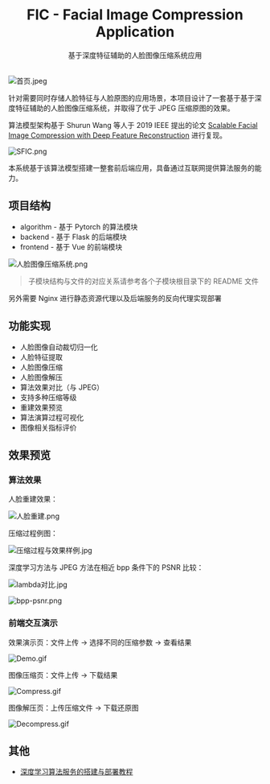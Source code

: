 <div style="text-align: center">
<h1>FIC - Facial Image Compression Application</h1>
<div>基于深度特征辅助的人脸图像压缩系统应用</div>
</div>
<br/>

![首页.jpeg](https://i.loli.net/2021/04/25/yLnx6zAdNuQ12Vv.jpg)

针对需要同时存储人脸特征与人脸原图的应用场景，本项目设计了一套基于基于深度特征辅助的人脸图像压缩系统，并取得了优于 JPEG 压缩原图的效果。

算法模型架构基于 Shurun Wang 等人于 2019 IEEE 提出的论文 [Scalable Facial Image Compression with Deep Feature Reconstruction](https://arxiv.org/abs/1903.05921v1) 进行复现。

![SFIC.png](https://i.loli.net/2021/04/25/QxH8FuXUNclDSWG.png)

本系统基于该算法模型搭建一整套前后端应用，具备通过互联网提供算法服务的能力。

## 项目结构

- algorithm - 基于 Pytorch 的算法模块
- backend - 基于 Flask 的后端模块
- frontend - 基于 Vue 的前端模块

![人脸图像压缩系统.png](https://i.loli.net/2021/04/25/Q7RGkOuJgHcrXK6.png)

> 子模块结构与文件的对应关系请参考各个子模块根目录下的 README 文件

另外需要 Nginx 进行静态资源代理以及后端服务的反向代理实现部署

## 功能实现

- 人脸图像自动裁切归一化
- 人脸特征提取
- 人脸图像压缩
- 人脸图像解压
- 算法效果对比（与 JPEG）
- 支持多种压缩等级
- 重建效果预览
- 算法演算过程可视化
- 图像相关指标评价

## 效果预览

### 算法效果

人脸重建效果：

![人脸重建.png](https://i.loli.net/2021/04/25/xYVXzgZrqfk7Fod.png)

压缩过程例图：

![压缩过程与效果样例.jpg](https://i.loli.net/2021/04/25/UTsaFg2ZMqD9emh.jpg)

深度学习方法与 JPEG 方法在相近 bpp 条件下的 PSNR 比较：

![lambda对比.jpg](https://i.loli.net/2021/04/25/2xAvZW5UCQJt1hI.jpg)

![bpp-psnr.png](https://i.loli.net/2021/04/25/qjHrkiDsOGTmBAd.png)

### 前端交互演示

效果演示页：文件上传 -> 选择不同的压缩参数 -> 查看结果

![Demo.gif](https://i.loli.net/2021/04/25/JLnKvudAbNj8qc3.gif)

图像压缩页：文件上传 -> 下载结果

![Compress.gif](https://i.loli.net/2021/04/25/zisRAS1b7JnahHy.gif)

图像解压页：上传压缩文件 -> 下载还原图

![Decompress.gif](https://i.loli.net/2021/04/25/ndytTNa5xvDJosL.gif)

## 其他

- [深度学习算法服务的搭建与部署教程](deployment-guide.md)
